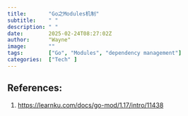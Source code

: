 ```yaml
---
title:       "Go之Modules机制"
subtitle:    " "
description: " "
date:        2025-02-24T08:27:02Z
author:      "Wayne"
image:       ""
tags:        ["Go", "Modules", "dependency management"]
categories:  ["Tech" ]
---
```



## References:

1. https://learnku.com/docs/go-mod/1.17/intro/11438